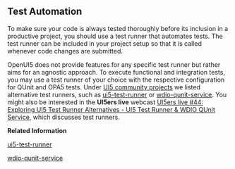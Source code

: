 <!-- loioae448243822448d8ba04b4784f4b09a0 -->

## Test Automation

To make sure your code is always tested thoroughly before its inclusion in a productive project, you should use a test runner that automates tests. The test runner can be included in your project setup so that it is called whenever code changes are submitted.

OpenUI5 does not provide features for any specific test runner but rather aims for an agnostic approach. To execute functional and integration tests, you may use a test runner of your choice with the respective configuration for QUnit and OPA5 tests. Under [UI5 community projects](https://bestofui5.org/#/packages?tokens=testing:tag) we listed alternative test runners, such as [ui5-test-runner](https://github.com/ArnaudBuchholz/ui5-test-runner) or [wdio-qunit-service](https://github.com/mauriciolauffer/wdio-qunit-service). You might also be interested in the **UI5ers live** webcast [UI5ers live \#44: Exploring UI5 Test Runner Alternatives - UI5 Test Runner & WDIO QUnit Service](https://youtu.be/9yKep9YmYS4), which discusses test runners.

**Related Information**  


[ui5-test-runner](https://github.com/ArnaudBuchholz/ui5-test-runner)

[wdio-qunit-service](https://github.com/github.com/mauriciolauffer/wdio-qunit-service)

